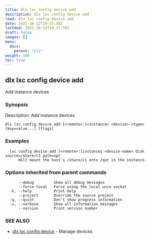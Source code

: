 ```yaml
---
title: dlx lxc config device add
description: dlx lxc config device add
lead: dlx lxc config device add
date: 2021-10-12T10:37:58Z
lastmod: 2021-10-12T10:37:58Z
draft: false
images: []
menu:
  docs:
    parent: "cli"
weight: 100
toc: true
---
```

## dlx lxc config device add

Add instance devices

### Synopsis

Description:
  Add instance devices



```
dlx lxc config device add [<remote>:]<instance> <device> <type> [key=value...] [flags]
```

### Examples

```
  lxc config device add [<remote>:]instance1 <device-name> disk source=/share/c1 path=opt
      Will mount the host's /share/c1 onto /opt in the instance.
```

### Options inherited from parent commands

```
      --debug         Show all debug messages
      --force-local   Force using the local unix socket
  -h, --help          Print help
      --project       Override the source project
  -q, --quiet         Don't show progress information
  -v, --verbose       Show all information messages
      --version       Print version number
```

### SEE ALSO

* [dlx lxc config device](/docs/cmd/dlx_lxc_config_device)	 - Manage devices

